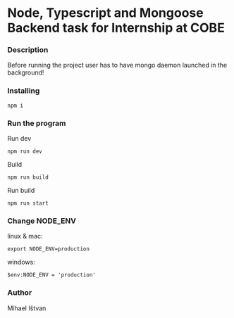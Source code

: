 # Node, Typescript and Mongoose Backend task for Internship at COBE

### Description
Before running the project user has to have mongo daemon launched in the background!

### Installing

```
npm i
```

### Run the program

Run dev 
```
npm run dev
```

Build 
```
npm run build
```

Run build
```
npm run start
```

### Change NODE_ENV
linux & mac: 
```
export NODE_ENV=production
```
windows: 
```
$env:NODE_ENV = 'production'
```

### Author

Mihael Ištvan
